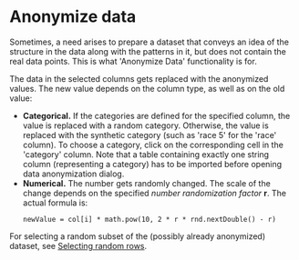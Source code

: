 <!-- TITLE: Anonymize data -->
<!-- SUBTITLE: -->

# Anonymize data

Sometimes, a need arises to prepare a dataset that conveys an idea of the structure in the data along
with the patterns in it, but does not contain the real data points. This is what 'Anonymize Data' functionality
is for.

The data in the selected columns gets replaced with the anonymized values. The new value depends on
the column type, as well as on the old value:  

  * **Categorical.** If the categories are defined for the specified column, the value is replaced with a random category. 
  Otherwise, the value is replaced with the synthetic category (such as 'race 5' for the 'race' column). To choose a 
  category, click on the corresponding cell in the 'category' column. Note that a table containing exactly one
  string column (representing a category) has to be imported before opening data anonymization dialog.
  * **Numerical.** The number gets randomly changed. The scale of the change depends on the specified _number 
  randomization factor_ **r**. The actual formula is:
    ```
    newValue = col[i] * math.pow(10, 2 * r * rnd.nextDouble() - r)
    ``` 

For selecting a random subset of the (possibly already anonymized) dataset, 
see [Selecting random rows](../explore/select-random-rows.md).
